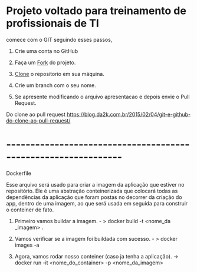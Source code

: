 # Projeto voltado para treinamento de profissionais de TI

comece com o GIT seguindo esses passos, 

1. Crie uma conta no GitHub

2. Faça um [Fork](https://github.com/UNIVALI-LITE/Portugol-Studio/wiki/Fazendo-um-Fork-do-reposit%C3%B3rio) do projeto.

3. [Clone](https://help.github.com/pt/github/creating-cloning-and-archiving-repositories/cloning-a-repository) o repositorio em sua máquina.

4. Crie um branch com o seu nome.

5. Se apresente modificando o arquivo apresentacao e depois envie o Pull Request.

Do clone ao pull request https://blog.da2k.com.br/2015/02/04/git-e-github-do-clone-ao-pull-request/


# -------------------------------------------------------------- #

Dockerfile

Esse arquivo será usado para criar a imagem da aplicação que estiver no repositório. Ele é uma abstração conteinerizada que colocará todas as dependências da aplicação que foram postas no decorrer da criação do app, dentro de uma imagem, ao que será usada em seguida para construir o conteiner de fato.

1. Primeiro vamos buildar a imagem. - > docker build -t <nome_da _imagem> .

2. Vamos verificar se a imagem foi buildada com sucesso. - > docker images -a

3. Agora, vamos rodar nosso conteiner (caso ja tenha a aplicação). -> docker run -it <nome_do_container> -p <porta> <nome_da_imagem>